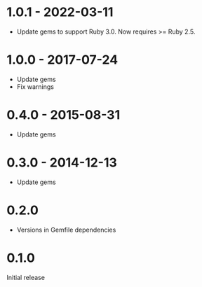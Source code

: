 # 1.0.1 - 2022-03-11

* Update gems to support Ruby 3.0.  Now requires >= Ruby 2.5.

# 1.0.0 - 2017-07-24

* Update gems
* Fix warnings

# 0.4.0 - 2015-08-31

* Update gems

# 0.3.0 - 2014-12-13

* Update gems

# 0.2.0

* Versions in Gemfile dependencies

# 0.1.0

Initial release
